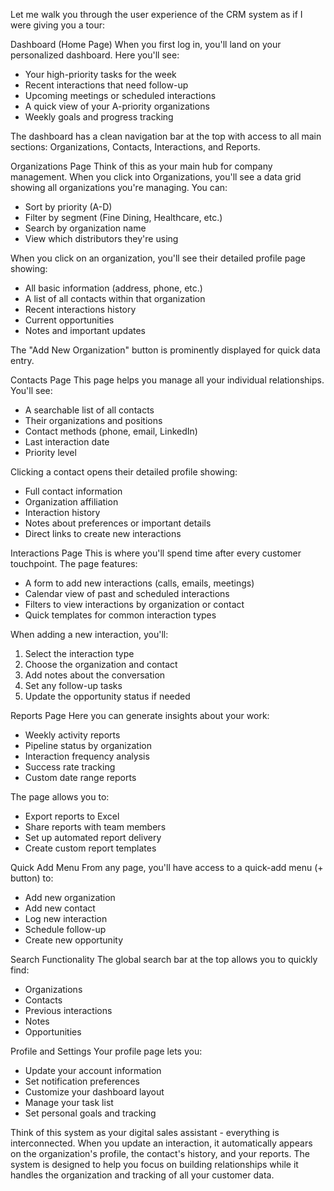 
Let me walk you through the user experience of the CRM system as if I were giving you a tour:

Dashboard (Home Page) When you first log in, you'll land on your personalized dashboard. Here you'll see:

- Your high-priority tasks for the week
- Recent interactions that need follow-up
- Upcoming meetings or scheduled interactions
- A quick view of your A-priority organizations
- Weekly goals and progress tracking

The dashboard has a clean navigation bar at the top with access to all main sections: Organizations, Contacts, Interactions, and Reports.

Organizations Page Think of this as your main hub for company management. When you click into Organizations, you'll see a data grid showing all organizations you're managing. You can:

- Sort by priority (A-D)
- Filter by segment (Fine Dining, Healthcare, etc.)
- Search by organization name
- View which distributors they're using

When you click on an organization, you'll see their detailed profile page showing:

- All basic information (address, phone, etc.)
- A list of all contacts within that organization
- Recent interactions history
- Current opportunities
- Notes and important updates

The "Add New Organization" button is prominently displayed for quick data entry.

Contacts Page This page helps you manage all your individual relationships. You'll see:

- A searchable list of all contacts
- Their organizations and positions
- Contact methods (phone, email, LinkedIn)
- Last interaction date
- Priority level

Clicking a contact opens their detailed profile showing:

- Full contact information
- Organization affiliation
- Interaction history
- Notes about preferences or important details
- Direct links to create new interactions

Interactions Page This is where you'll spend time after every customer touchpoint. The page features:

- A form to add new interactions (calls, emails, meetings)
- Calendar view of past and scheduled interactions
- Filters to view interactions by organization or contact
- Quick templates for common interaction types

When adding a new interaction, you'll:

1. Select the interaction type
2. Choose the organization and contact
3. Add notes about the conversation
4. Set any follow-up tasks
5. Update the opportunity status if needed

Reports Page Here you can generate insights about your work:

- Weekly activity reports
- Pipeline status by organization
- Interaction frequency analysis
- Success rate tracking
- Custom date range reports

The page allows you to:

- Export reports to Excel
- Share reports with team members
- Set up automated report delivery
- Create custom report templates

Quick Add Menu From any page, you'll have access to a quick-add menu (+ button) to:

- Add new organization
- Add new contact
- Log new interaction
- Schedule follow-up
- Create new opportunity

Search Functionality The global search bar at the top allows you to quickly find:

- Organizations
- Contacts
- Previous interactions
- Notes
- Opportunities

Profile and Settings Your profile page lets you:

- Update your account information
- Set notification preferences
- Customize your dashboard layout
- Manage your task list
- Set personal goals and tracking

Think of this system as your digital sales assistant - everything is interconnected. When you update an interaction, it automatically appears on the organization's profile, the contact's history, and your reports. The system is designed to help you focus on building relationships while it handles the organization and tracking of all your customer data.
